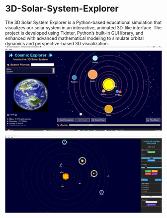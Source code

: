 # 3D-Solar-System-Explorer
The 3D Solar System Explorer is a Python-based educational simulation that  visualizes our solar system in an interactive, animated 3D-like interface. The project is  developed using Tkinter, Python’s built-in GUI library, and enhanced with advanced  mathematical modeling to simulate orbital dynamics and perspective-based 3D  visualization. 
![image alt](https://github.com/AnasQ2003/3D-Solar-System-Explorer/blob/550a328cab03414dcb24567b05215a61c2e7b2ae/Screenshot%202025-05-21%20164724.png)

![image alt](https://github.com/AnasQ2003/3D-Solar-System-Explorer/blob/cd159894cd090dc34a600e69bee11f7bc1fe465c/Screenshot%202025-06-08%20165041.png)
